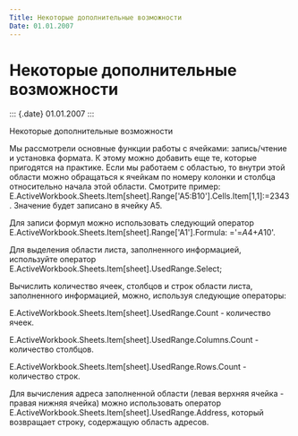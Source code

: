 ```yaml
---
Title: Некоторые дополнительные возможности
Date: 01.01.2007
---
```



Некоторые дополнительные возможности
====================================

::: {.date}
01.01.2007
:::

Некоторые дополнительные возможности

Мы рассмотрели основные функции работы с ячейками: запись/чтение и
установка формата. К этому можно добавить еще те, которые пригодятся на
практике. Если мы работаем с областью, то внутри этой области можно
обращаться к ячейкам по номеру колонки и столбца относительно начала
этой области. Смотрите пример:
E.ActiveWorkbook.Sheets.Item[sheet].Range[\'A5:B10\'].Cells.Item[1,1]:=2343.
Значение будет записано в ячейку A5.

Для записи формул можно использовать следующий оператор
E.ActiveWorkbook.Sheets.Item[sheet].Range[\'A1\'].Formula:
=\'=$A$4+$A$10\'.

Для выделения области листа, заполненного информацией, используйте
оператор E.ActiveWorkbook.Sheets.Item[sheet].UsedRange.Select;

Вычислить количество ячеек, столбцов и строк области листа, заполненного
информацией, можно, используя следующие операторы:

E.ActiveWorkbook.Sheets.Item[sheet].UsedRange.Count - количество
ячеек.

E.ActiveWorkbook.Sheets.Item[sheet].UsedRange.Columns.Count -
количество столбцов.

E.ActiveWorkbook.Sheets.Item[sheet].UsedRange.Rows.Count - количество
строк.

Для вычисления адреса заполненной области (левая верхняя ячейка - правая
нижняя ячейка) можно использовать оператор
E.ActiveWorkbook.Sheets.Item[sheet].UsedRange.Address, который
возвращает строку, содержащую область адресов.
